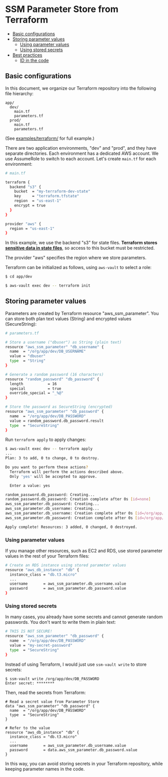 # SSM Parameter Store from Terraform

- [Basic configurations](#basic-configurations)
- [Storing parameter values](#storing-parameter-values)
  - [Using parameter values](#using-parameter-values)
  - [Using stored secrets](#using-stored-secrets)
- [Best practices](#best-practices)
  - [ID in the code](#id-in-the-code)

## Basic configurations

In this document, we organize our Terraform repository into the following file hierarchy:

```
app/
  dev/
    main.tf
    parameters.tf
  prod/
    main.tf
    parameters.tf
```

(See [examples/terraform/](examples/terraform/) for full example.)

There are two application environments, "dev" and "prod", and they have separate directories.  Each environment has a dedicated AWS account.  We use AssumeRole to switch to each account.  Let's create `main.tf` for each environment:

```bash
# main.tf

terraform {
  backend "s3" {
    bucket  = "my-terraform-dev-state"
    key     = "terraform.tfstate"
    region  = "us-east-1"
    encrypt = true
  }
}

provider "aws" {
  region = "us-east-1"
}
```

In this example, we use the backend "s3" for state files.  **Terraform stores [sensitive data in state files](https://www.terraform.io/docs/state/sensitive-data.html)**, so access to this bucket must be restricted.

The provider "aws" specifies the region where we store parameters.

Terraform can be initialized as follows, using `aws-vault` to select a role:

```bash
$ cd app/dev

$ aws-vault exec dev -- terraform init
```

## Storing parameter values

Parameters are created by Terraform resource "aws_ssm_parameter".  You can store both plan text values (String) and encrypted values (SecureString):

```bash
# parameters.tf

# Store a username ("dbuser") as String (plain text)
resource "aws_ssm_parameter" "db_username" {
  name  = "/org/app/dev/DB_USERNAME"
  value = "dbuser"
  type  = "String"
}

# Generate a random password (16 characters)
resource "random_password" "db_password" {
  length           = 16
  special          = true
  override_special = "_%@"
}

# Store the password as SecureString (encrypted)
resource "aws_ssm_parameter" "db_password" {
  name  = "/org/app/dev/DB_PASSWORD"
  value = random_password.db_password.result
  type  = "SecureString"
}
```

Run `terraform apply` to apply changes:

```bash
$ aws-vault exec dev -- terraform apply
...
Plan: 3 to add, 0 to change, 0 to destroy.

Do you want to perform these actions?
  Terraform will perform the actions described above.
  Only 'yes' will be accepted to approve.

  Enter a value: yes

random_password.db_password: Creating...
random_password.db_password: Creation complete after 0s [id=none]
aws_ssm_parameter.db_password: Creating...
aws_ssm_parameter.db_username: Creating...
aws_ssm_parameter.db_username: Creation complete after 0s [id=/org/app/dev/DB_USERNAME]
aws_ssm_parameter.db_password: Creation complete after 0s [id=/org/app/dev/DB_PASSWORD]

Apply complete! Resources: 3 added, 0 changed, 0 destroyed.
```

### Using parameter values

If you manage other resources, such as EC2 and RDS, use stored parameter values in the rest of your Terraform files:

```bash
# Create an RDS instance using stored parameter values
resource "aws_db_instance" "db" {
  instance_class = "db.t3.micro"
  ...
  username       = aws_ssm_parameter.db_username.value
  password       = aws_ssm_parameter.db_password.value
}
```

### Using stored secrets

In many cases, you already have some secrets and cannot generate random passwords.  You don't want to write them in plain text:

```bash
# THIS IS NOT SECURE!
resource "aws_ssm_parameter" "db_password" {
  name  = "/org/app/dev/DB_PASSWORD"
  value = "my-secret-password"
  type  = "SecureString"
}
```

Instead of using Terraform, I would just use `ssm-vault write` to store secrets:

```
$ ssm-vault write /org/app/dev/DB_PASSWORD
Enter secret: ********
```

Then, read the secrets from Terraform:

```
# Read a secret value from Parameter Store
data "aws_ssm_parameter" "db_password" {
  name  = "/org/app/dev/DB_PASSWORD"
  type  = "SecureString"
}

# Refer to the value
resource "aws_db_instance" "db" {
  instance_class = "db.t3.micro"
  ...
  username       = aws_ssm_parameter.db_username.value
  password       = data.aws_ssm_parameter.db_password.value
}
```

In this way, you can avoid storing secrets in your Terraform repository, while keeping parameter names in the code.

